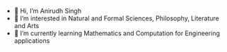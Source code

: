 - 👋 Hi, I’m Anirudh Singh
- 👀 I’m interested in Natural and Formal Sciences, Philosophy, Literature and Arts
- 🌱 I’m currently learning Mathematics and Computation for Engineering applications
